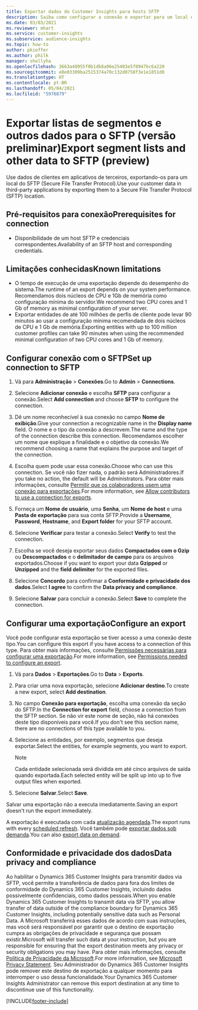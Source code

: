 ```yaml
---
title: Exportar dados do Customer Insights para hosts SFTP
description: Saiba como configurar a conexão e exportar para um local do SFTP.
ms.date: 03/03/2021
ms.reviewer: mhart
ms.service: customer-insights
ms.subservice: audience-insights
ms.topic: how-to
author: pkieffer
ms.author: philk
manager: shellyha
ms.openlocfilehash: 3663a48955f0b1db8a96e25403e5f8947bc6a220
ms.sourcegitcommit: e8e03309ba2515374a70c132d0758f3e1e1851d0
ms.translationtype: HT
ms.contentlocale: pt-BR
ms.lasthandoff: 05/04/2021
ms.locfileid: "5976879"
---
```

# <a name="export-segment-lists-and-other-data-to-sftp-preview"></a><span data-ttu-id="56538-103">Exportar listas de segmentos e outros dados para o SFTP (versão preliminar)</span><span class="sxs-lookup"><span data-stu-id="56538-103">Export segment lists and other data to SFTP (preview)</span></span>

<span data-ttu-id="56538-104">Use dados de clientes em aplicativos de terceiros, exportando-os para um local do SFTP (Secure File Transfer Protocol).</span><span class="sxs-lookup"><span data-stu-id="56538-104">Use your customer data in third-party applications by exporting them to a Secure File Transfer Protocol (SFTP) location.</span></span>

## <a name="prerequisites-for-connection"></a><span data-ttu-id="56538-105">Pré-requisitos para conexão</span><span class="sxs-lookup"><span data-stu-id="56538-105">Prerequisites for connection</span></span>

- <span data-ttu-id="56538-106">Disponibilidade de um host SFTP e credenciais correspondentes.</span><span class="sxs-lookup"><span data-stu-id="56538-106">Availability of an SFTP host and corresponding credentials.</span></span>

## <a name="known-limitations"></a><span data-ttu-id="56538-107">Limitações conhecidas</span><span class="sxs-lookup"><span data-stu-id="56538-107">Known limitations</span></span>

- <span data-ttu-id="56538-108">O tempo de execução de uma exportação depende do desempenho do sistema.</span><span class="sxs-lookup"><span data-stu-id="56538-108">The runtime of an export depends on your system performance.</span></span> <span data-ttu-id="56538-109">Recomendamos dois núcleos de CPU e 1Gb de memória como configuração mínima do servidor.</span><span class="sxs-lookup"><span data-stu-id="56538-109">We recommend two CPU cores and 1 Gb of memory as minimal configuration of your server.</span></span> 
- <span data-ttu-id="56538-110">Exportar entidades de até 100 milhões de perfis de cliente pode levar 90 minutos ao usar a configuração mínima recomendada de dois núcleos de CPU e 1 Gb de memória.</span><span class="sxs-lookup"><span data-stu-id="56538-110">Exporting entities with up to 100 million customer profiles can take 90 minutes when using the recommended minimal configuration of two CPU cores and 1 Gb of memory.</span></span> 

## <a name="set-up-connection-to-sftp"></a><span data-ttu-id="56538-111">Configurar conexão com o SFTP</span><span class="sxs-lookup"><span data-stu-id="56538-111">Set up connection to SFTP</span></span>

1. <span data-ttu-id="56538-112">Vá para **Administração** > **Conexões**.</span><span class="sxs-lookup"><span data-stu-id="56538-112">Go to **Admin** > **Connections**.</span></span>

1. <span data-ttu-id="56538-113">Selecione **Adicionar conexão** e escolha **SFTP** para configurar a conexão.</span><span class="sxs-lookup"><span data-stu-id="56538-113">Select **Add connection** and choose **SFTP** to configure the connection.</span></span>

1. <span data-ttu-id="56538-114">Dê um nome reconhecível à sua conexão no campo **Nome de exibição**.</span><span class="sxs-lookup"><span data-stu-id="56538-114">Give your connection a recognizable name in the **Display name** field.</span></span> <span data-ttu-id="56538-115">O nome e o tipo da conexão a descrevem.</span><span class="sxs-lookup"><span data-stu-id="56538-115">The name and the type of the connection describe this connection.</span></span> <span data-ttu-id="56538-116">Recomendamos escolher um nome que explique a finalidade e o objetivo da conexão.</span><span class="sxs-lookup"><span data-stu-id="56538-116">We recommend choosing a name that explains the purpose and target of the connection.</span></span>

1. <span data-ttu-id="56538-117">Escolha quem pode usar essa conexão.</span><span class="sxs-lookup"><span data-stu-id="56538-117">Choose who can use this connection.</span></span> <span data-ttu-id="56538-118">Se você não fizer nada, o padrão será Administradores.</span><span class="sxs-lookup"><span data-stu-id="56538-118">If you take no action, the default will be Administrators.</span></span> <span data-ttu-id="56538-119">Para obter mais informações, consulte [Permitir que os colaboradores usem uma conexão para exportações](connections.md#allow-contributors-to-use-a-connection-for-exports).</span><span class="sxs-lookup"><span data-stu-id="56538-119">For more information, see [Allow contributors to use a connection for exports](connections.md#allow-contributors-to-use-a-connection-for-exports).</span></span>

1. <span data-ttu-id="56538-120">Forneça um **Nome de usuário**, uma **Senha**, um **Nome de host** e uma **Pasta de exportação** para sua conta SFTP.</span><span class="sxs-lookup"><span data-stu-id="56538-120">Provide a **Username**, **Password**, **Hostname**, and **Export folder** for your SFTP account.</span></span>

1. <span data-ttu-id="56538-121">Selecione **Verificar** para testar a conexão.</span><span class="sxs-lookup"><span data-stu-id="56538-121">Select **Verify** to test the connection.</span></span>

1. <span data-ttu-id="56538-122">Escolha se você deseja exportar seus dados **Compactados com o Gzip** ou **Descompactados** e o **delimitador de campo** para os arquivos exportados.</span><span class="sxs-lookup"><span data-stu-id="56538-122">Choose if you want to export your data **Gzipped** or **Unzipped** and the **field delimiter** for the exported files.</span></span>

1. <span data-ttu-id="56538-123">Selecione **Concordo** para confirmar a **Conformidade e privacidade dos dados**.</span><span class="sxs-lookup"><span data-stu-id="56538-123">Select **I agree** to confirm the **Data privacy and compliance**.</span></span>

1. <span data-ttu-id="56538-124">Selecione **Salvar** para concluir a conexão.</span><span class="sxs-lookup"><span data-stu-id="56538-124">Select **Save** to complete the connection.</span></span>

## <a name="configure-an-export"></a><span data-ttu-id="56538-125">Configurar uma exportação</span><span class="sxs-lookup"><span data-stu-id="56538-125">Configure an export</span></span>

<span data-ttu-id="56538-126">Você pode configurar esta exportação se tiver acesso a uma conexão deste tipo.</span><span class="sxs-lookup"><span data-stu-id="56538-126">You can configure this export if you have access to a connection of this type.</span></span> <span data-ttu-id="56538-127">Para obter mais informações, consulte [Permissões necessárias para configurar uma exportação](export-destinations.md#set-up-a-new-export).</span><span class="sxs-lookup"><span data-stu-id="56538-127">For more information, see [Permissions needed to configure an export](export-destinations.md#set-up-a-new-export).</span></span>

1. <span data-ttu-id="56538-128">Vá para **Dados** > **Exportações**.</span><span class="sxs-lookup"><span data-stu-id="56538-128">Go to **Data** > **Exports**.</span></span>

1. <span data-ttu-id="56538-129">Para criar uma nova exportação, selecione **Adicionar destino**.</span><span class="sxs-lookup"><span data-stu-id="56538-129">To create a new export, select **Add destination**.</span></span>

1. <span data-ttu-id="56538-130">No campo **Conexão para exportação**, escolha uma conexão da seção do SFTP.</span><span class="sxs-lookup"><span data-stu-id="56538-130">In the **Connection for export** field, choose a connection from the SFTP section.</span></span> <span data-ttu-id="56538-131">Se não vir este nome de seção, não há conexões deste tipo disponíveis para você.</span><span class="sxs-lookup"><span data-stu-id="56538-131">If you don't see this section name, there are no connections of this type available to you.</span></span>

1. <span data-ttu-id="56538-132">Selecione as entidades, por exemplo, segmentos que deseja exportar.</span><span class="sxs-lookup"><span data-stu-id="56538-132">Select the entities, for example segments, you want to export.</span></span>

   > [!NOTE]
   > <span data-ttu-id="56538-133">Cada entidade selecionada será dividida em até cinco arquivos de saída quando exportada.</span><span class="sxs-lookup"><span data-stu-id="56538-133">Each selected entity will be split up into up to five output files when exported.</span></span> 

1. <span data-ttu-id="56538-134">Selecione **Salvar**.</span><span class="sxs-lookup"><span data-stu-id="56538-134">Select **Save**.</span></span>

<span data-ttu-id="56538-135">Salvar uma exportação não a executa imediatamente.</span><span class="sxs-lookup"><span data-stu-id="56538-135">Saving an export doesn't run the export immediately.</span></span>

<span data-ttu-id="56538-136">A exportação é executada com cada [atualização agendada](system.md#schedule-tab).</span><span class="sxs-lookup"><span data-stu-id="56538-136">The export runs with every [scheduled refresh](system.md#schedule-tab).</span></span> <span data-ttu-id="56538-137">Você também pode [exportar dados sob demanda](export-destinations.md#run-exports-on-demand).</span><span class="sxs-lookup"><span data-stu-id="56538-137">You can also [export data on demand](export-destinations.md#run-exports-on-demand).</span></span> 

## <a name="data-privacy-and-compliance"></a><span data-ttu-id="56538-138">Conformidade e privacidade dos dados</span><span class="sxs-lookup"><span data-stu-id="56538-138">Data privacy and compliance</span></span>

<span data-ttu-id="56538-139">Ao habilitar o Dynamics 365 Customer Insights para transmitir dados via SFTP, você permite a transferência de dados para fora dos limites de conformidade do Dynamics 365 Customer Insights, incluindo dados possivelmente confidenciais, como dados pessoais.</span><span class="sxs-lookup"><span data-stu-id="56538-139">When you enable Dynamics 365 Customer Insights to transmit data via SFTP, you allow transfer of data outside of the compliance boundary for Dynamics 365 Customer Insights, including potentially sensitive data such as Personal Data.</span></span> <span data-ttu-id="56538-140">A Microsoft transferirá esses dados de acordo com suas instruções, mas você será responsável por garantir que o destino de exportação cumpra as obrigações de privacidade e segurança que possam existir.</span><span class="sxs-lookup"><span data-stu-id="56538-140">Microsoft will transfer such data at your instruction, but you are responsible for ensuring that the export destination meets any privacy or security obligations you may have.</span></span> <span data-ttu-id="56538-141">Para obter mais informações, consulte [Política de Privacidade da Microsoft](https://go.microsoft.com/fwlink/?linkid=396732).</span><span class="sxs-lookup"><span data-stu-id="56538-141">For more information, see [Microsoft Privacy Statement](https://go.microsoft.com/fwlink/?linkid=396732).</span></span>
<span data-ttu-id="56538-142">Seu Administrador do Dynamics 365 Customer Insights pode remover este destino de exportação a qualquer momento para interromper o uso dessa funcionalidade.</span><span class="sxs-lookup"><span data-stu-id="56538-142">Your Dynamics 365 Customer Insights Administrator can remove this export destination at any time to discontinue use of this functionality.</span></span>

[!INCLUDE[footer-include](../includes/footer-banner.md)]
